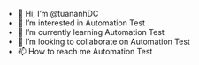 - 👋 Hi, I’m @tuananhDC
- 👀 I’m interested in Automation Test
- 🌱 I’m currently learning Automation Test
- 💞️ I’m looking to collaborate on Automation Test
- 📫 How to reach me Automation Test

<!---
tuananhDC/tuananhDC is a ✨ special ✨ repository because its `README.md` (this file) appears on your GitHub profile.
You can click the Preview link to take a look at your changes.
--->
